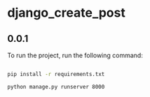 # django_create_post

## 0.0.1

To run the project, run the following command:

```bash

pip install -r requirements.txt
```

```bash
python manage.py runserver 8000
```